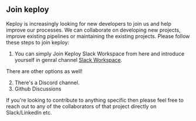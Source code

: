 ## Join keploy

Keploy is increasingly looking for new developers to join us and help improve our processes. We can collaborate on developing new projects, improve existing pipelines or maintaining the existing projects. Please follow these steps to join keploy:

1. You can simply Join Keploy Slack Workspace from here and introduce yourself in genral channel [Slack Workspace](https://keploy.slack.com).

There are other options as well!

2. There's a Discord channel.
3. Github Discussions

If you're looking to contribute to anything specific then please feel free to reach out to any of the collaborators of that project directly on Slack/LinkedIn etc.